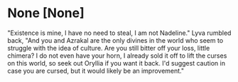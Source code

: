 # None [None]
"Existence is mine, I have no need to steal, I am not Nadeline." Lyva rumbled back, "And you and Azrakal are the only divines in the world who seem to struggle with the idea of culture. Are you still bitter off your loss, little chimera? I do not even have your horn, I already sold it off to lift the curses on this world, so seek out Oryllia if you want it back. I'd suggest caution in case you are cursed, but it would likely be an improvement."
